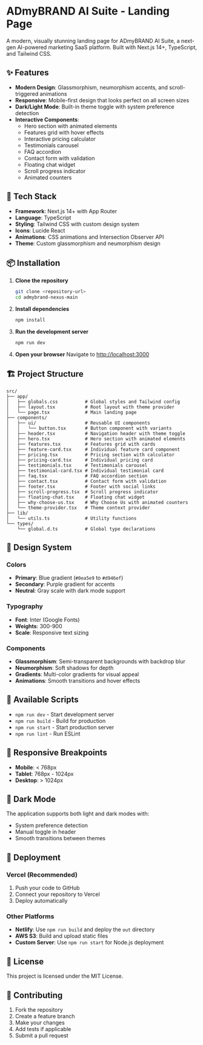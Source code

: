 # ADmyBRAND AI Suite - Landing Page

A modern, visually stunning landing page for ADmyBRAND AI Suite, a next-gen AI-powered marketing SaaS platform. Built with Next.js 14+, TypeScript, and Tailwind CSS.

## ✨ Features

- **Modern Design**: Glassmorphism, neumorphism accents, and scroll-triggered animations
- **Responsive**: Mobile-first design that looks perfect on all screen sizes
- **Dark/Light Mode**: Built-in theme toggle with system preference detection
- **Interactive Components**: 
  - Hero section with animated elements
  - Features grid with hover effects
  - Interactive pricing calculator
  - Testimonials carousel
  - FAQ accordion
  - Contact form with validation
  - Floating chat widget
  - Scroll progress indicator
  - Animated counters

## 🚀 Tech Stack

- **Framework**: Next.js 14+ with App Router
- **Language**: TypeScript
- **Styling**: Tailwind CSS with custom design system
- **Icons**: Lucide React
- **Animations**: CSS animations and Intersection Observer API
- **Theme**: Custom glassmorphism and neumorphism design

## 📦 Installation

1. **Clone the repository**
   ```bash
   git clone <repository-url>
   cd admybrand-nexus-main
   ```

2. **Install dependencies**
   ```bash
   npm install
   ```

3. **Run the development server**
   ```bash
   npm run dev
   ```

4. **Open your browser**
   Navigate to [http://localhost:3000](http://localhost:3000)

## 🏗️ Project Structure

```
src/
├── app/
│   ├── globals.css          # Global styles and Tailwind config
│   ├── layout.tsx           # Root layout with theme provider
│   └── page.tsx             # Main landing page
├── components/
│   ├── ui/                  # Reusable UI components
│   │   └── button.tsx       # Button component with variants
│   ├── header.tsx           # Navigation header with theme toggle
│   ├── hero.tsx             # Hero section with animated elements
│   ├── features.tsx         # Features grid with cards
│   ├── feature-card.tsx     # Individual feature card component
│   ├── pricing.tsx          # Pricing section with calculator
│   ├── pricing-card.tsx     # Individual pricing card
│   ├── testimonials.tsx     # Testimonials carousel
│   ├── testimonial-card.tsx # Individual testimonial card
│   ├── faq.tsx              # FAQ accordion section
│   ├── contact.tsx          # Contact form with validation
│   ├── footer.tsx           # Footer with social links
│   ├── scroll-progress.tsx  # Scroll progress indicator
│   ├── floating-chat.tsx    # Floating chat widget
│   ├── why-choose-us.tsx    # Why Choose Us with animated counters
│   └── theme-provider.tsx   # Theme context provider
├── lib/
│   └── utils.ts             # Utility functions
└── types/
    └── global.d.ts          # Global type declarations
```

## 🎨 Design System

### Colors
- **Primary**: Blue gradient (`#0ea5e9` to `#d946ef`)
- **Secondary**: Purple gradient for accents
- **Neutral**: Gray scale with dark mode support

### Typography
- **Font**: Inter (Google Fonts)
- **Weights**: 300-900
- **Scale**: Responsive text sizing

### Components
- **Glassmorphism**: Semi-transparent backgrounds with backdrop blur
- **Neumorphism**: Soft shadows for depth
- **Gradients**: Multi-color gradients for visual appeal
- **Animations**: Smooth transitions and hover effects

## 🔧 Available Scripts

- `npm run dev` - Start development server
- `npm run build` - Build for production
- `npm run start` - Start production server
- `npm run lint` - Run ESLint

## 📱 Responsive Breakpoints

- **Mobile**: < 768px
- **Tablet**: 768px - 1024px
- **Desktop**: > 1024px

## 🌙 Dark Mode

The application supports both light and dark modes with:
- System preference detection
- Manual toggle in header
- Smooth transitions between themes

## 🚀 Deployment

### Vercel (Recommended)
1. Push your code to GitHub
2. Connect your repository to Vercel
3. Deploy automatically

### Other Platforms
- **Netlify**: Use `npm run build` and deploy the `out` directory
- **AWS S3**: Build and upload static files
- **Custom Server**: Use `npm run start` for Node.js deployment

## 📄 License

This project is licensed under the MIT License.

## 🤝 Contributing

1. Fork the repository
2. Create a feature branch
3. Make your changes
4. Add tests if applicable
5. Submit a pull request
